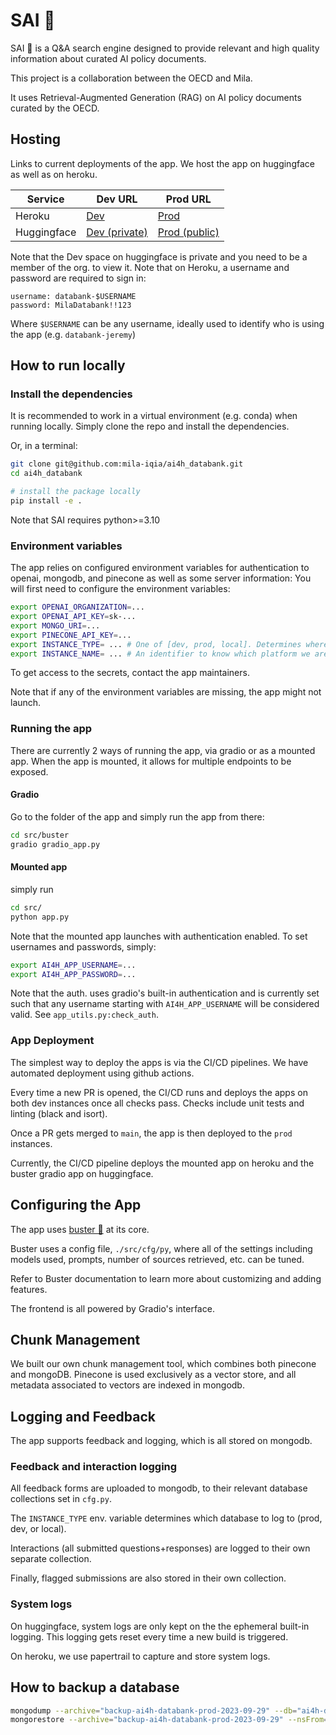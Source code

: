 # SAI ️💬

SAI ️💬 is a Q&A search engine designed to provide relevant and high quality information about curated AI policy documents.

This project is a collaboration between the OECD and Mila.

It uses Retrieval-Augmented Generation (RAG) on AI policy documents curated by the OECD.


## Hosting
<!-- It deploys [buster](www.github.com/jerpint/buster) on AI policies collected by the OECD. -->

Links to current deployments of the app. We host the app on huggingface as well as on heroku.

| Service       | Dev URL                                                                                          | Prod URL                                                                                             |
|---------------|--------------------------------------------------------------------------------------------------|------------------------------------------------------------------------------------------------------|
| Heroku        | [Dev](https://ai4h-databank-dev.herokuapp.com/)                                                 | [Prod](https://ai4h-databank-prod.herokuapp.com/)                                                   |
| Huggingface   | [Dev (private)](https://huggingface.co/spaces/mila-quebec/SAI-dev)                              | [Prod (public)](https://huggingface.co/spaces/mila-quebec/SAI)                                     |

Note that the Dev space on huggingface is private and you need to be a member of the org. to view it.
Note that on Heroku, a username and password are required to sign in:

```
username: databank-$USERNAME
password: MilaDatabank!!123
```

Where `$USERNAME` can be any username, ideally used to identify who is using the app (e.g. `databank-jeremy`)

## How to run locally

### Install the dependencies

It is recommended to work in a virtual environment (e.g. conda) when running locally.
Simply clone the repo and install the dependencies.

Or, in a terminal:
```sh
git clone git@github.com:mila-iqia/ai4h_databank.git
cd ai4h_databank

# install the package locally
pip install -e .
```


Note that SAI requires python>=3.10


### Environment variables

The app relies on configured environment variables for authentication to openai, mongodb, and pinecone as well as some server information:
You will first need to configure the environment variables:

```sh
export OPENAI_ORGANIZATION=...
export OPENAI_API_KEY=sk-...
export MONGO_URI=...
export PINECONE_API_KEY=...
export INSTANCE_TYPE= ... # One of [dev, prod, local]. Determines where to log all app interactions.
export INSTANCE_NAME= ... # An identifier to know which platform we are logging from (e.g. huggingface-server-1)
```

To get access to the secrets, contact the app maintainers.

Note that if any of the environment variables are missing, the app might not launch.

### Running the app

There are currently 2 ways of running the app, via gradio or as a mounted app.
When the app is mounted, it allows for multiple endpoints to be exposed.

#### Gradio

Go to the folder of the app and simply run the app from there:

```sh
cd src/buster
gradio gradio_app.py
```

#### Mounted app

simply run

```sh
cd src/
python app.py
```

Note that the mounted app launches with authentication enabled. To set usernames and passwords, simply:

```sh
export AI4H_APP_USERNAME=...
export AI4H_APP_PASSWORD=...
```

Note that the auth. uses gradio's built-in authentication and is currently set such that any username starting with `AI4H_APP_USERNAME` will be considered valid. See `app_utils.py:check_auth`.

### App Deployment

The simplest way to deploy the apps is via the CI/CD pipelines. We have automated deployment using github actions.

Every time a new PR is opened, the CI/CD runs and deploys the apps on both dev instances once all checks pass.
Checks include unit tests and linting (black and isort).

Once a PR gets merged to `main`, the app is then deployed to the `prod` instances.

Currently, the CI/CD pipeline deploys the mounted app on heroku and the buster gradio app on huggingface.

## Configuring the App

The app uses [buster 🤖](www.github.com/jerpint/buster) at its core.

Buster uses a config file, `./src/cfg/py`, where all of the settings including models used, prompts, number of sources retrieved, etc. can be tuned.

Refer to Buster documentation to learn more about customizing and adding features.

The frontend is all powered by Gradio's interface.

## Chunk Management

We built our own chunk management tool, which combines both pinecone and mongoDB. Pinecone is used exclusively as a vector store, and all metadata associated to vectors are indexed in mongodb.

## Logging and Feedback

The app supports feedback and logging, which is all stored on mongodb.

### Feedback and interaction logging

All feedback forms are uploaded to mongodb, to their relevant database collections set in `cfg.py`.

The `INSTANCE_TYPE` env. variable determines which database to log to (prod, dev, or local).

Interactions (all submitted questions+responses) are logged to their own separate collection.

Finally, flagged submissions are also stored in their own collection.

### System logs

On huggingface, system logs are only kept on the the ephemeral built-in logging. This logging gets reset every time a new build is triggered.

On heroku, we use papertrail to capture and store system logs.

## How to backup a database

```sh
mongodump --archive="backup-ai4h-databank-prod-2023-09-29" --db="ai4h-databank-prod" --uri="mongodb+srv://ai4h-databank-dev.m0zt2w2.mongodb.net/" --username miladatabank
mongorestore --archive="backup-ai4h-databank-prod-2023-09-29" --nsFrom='ai4h-databank-prod.*' --nsTo='backup-ai4h-databank-prod-2023-09-29.*' --uri="mongodb+srv://ai4h-databank-dev.m0zt2w2.mongodb.net/" --username miladatabank
```